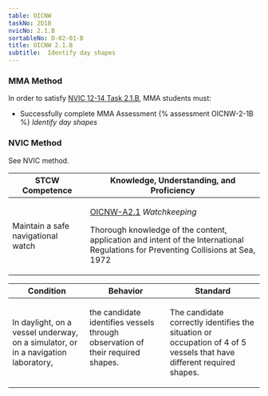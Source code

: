 ```yaml
---
table: OICNW
taskNo: 2D1B
nvicNo: 2.1.B 
sortableNo: D-02-01-B
title: OICNW 2.1.B 
subtitle:  Identify day shapes
---
```



### MMA Method

In order to satisfy  [NVIC 12-14  Task  2.1.B]({{site.baseurl}}/assets/images/nvic-12-14.pdf), MMA students must:

* Successfully complete MMA Assessment {% assessment OICNW-2-1B %} *Identify day shapes*


### NVIC Method

<a onclick="togglevisibility('nvic_methods')" >See NVIC method.</a>

<div id='nvic_methods' class='hide'>

<table>
<thead>
<tr>
<th class='forty'> STCW Competence </th>
<th class='sixty'> Knowledge, Understanding, and Proficiency </th>
</tr>
</thead>




<tbody>
<tr><td markdown='1'>

Maintain a safe navigational watch

</td><td markdown='1'>

[OICNW-A2.1]({{site.baseurl}}/tables/21.html#OICNW-A2.1) *Watchkeeping*

Thorough knowledge of the content, application and intent of the International Regulations for Preventing Collisions at Sea, 1972

</td></tr>


</tbody>
</table>


<table>
<thead>
<tr><th class='twenty'>  Condition </th><th class='twenty'> Behavior </th><th  class='sixty'>Standard </th></tr>
</thead>
<tbody >



<tr><td markdown='1'>

In daylight, on a vessel underway, on a simulator, or in a navigation laboratory,

</td><td markdown='1'>

the candidate identifies vessels through observation of their required shapes.

<br>

<div class="tooltip">
<span class="tooltiptext">
</span>
</div>


</td><td markdown='1'>

The candidate correctly identifies the situation or occupation of 4 of 5 vessels that have different required shapes.

</td></tr>
</tbody>
</table>
</div>
